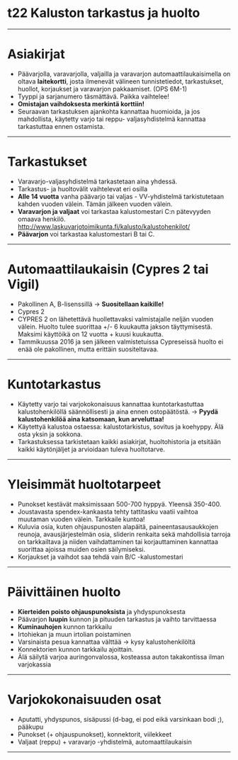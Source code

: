 # t22 Kaluston tarkastus ja huolto

---

# **Asiakirjat**

-   Päävarjolla, varavarjolla, valjailla ja varavarjon
    automaattilaukaisimella on oltava **laitekortti**, josta ilmenevät
    välineen tunnistetiedot, tarkastukset, huollot, korjaukset ja
    varavarjon pakkaamiset. (OPS 6M-1)
-   Tyyppi ja sarjanumero täsmättävä. Paikka vaihtelee!
-   **Omistajan vaihdoksesta merkintä korttiin!**
-   Seuraavan tarkastuksen ajankohta kannattaa huomioida, ja jos
    mahdollista, käytetty varjo tai reppu- valjasyhdistelmä kannattaa
    tarkastuttaa ennen ostamista.

---

# **Tarkastukset**

-   Varavarjo-valjasyhdistelmä tarkastetaan aina yhdessä.
-   Tarkastus- ja huoltovälit vaihtelevat eri osilla
-   **Alle 14 vuotta** vanha päävarjo tai valjas - VV-yhdistelmä
    tarkistutetaan kahden vuoden välein. Tämän jälkeen vuoden välein.
-   **Varavarjon ja valjaat** voi tarkastaa kalustomestari C:n
    pätevyyden omaava henkilö.
    <http://www.laskuvarjotoimikunta.fi/kalusto/kalustohenkilot/>
-   **Päävarjon** voi tarkastaa kalustomestari B tai C.

---

# **Automaattilaukaisin (Cypres 2 tai Vigil)**

-   Pakollinen A, B-lisenssillä -&gt; **Suositellaan kaikille!**
-   Cypres 2
-   CYPRES 2 on lähetettävä huollettavaksi valmistajalle neljän
    vuoden välein. Huolto tulee suorittaa +/- 6 kuukautta
    jakson täyttymisestä. Maksimi käyttöikä on 12 vuotta +
    kuusi kuukautta.
-   Tammikuussa 2016 ja sen jälkeen valmistetuissa Cypreseissä huolto ei
    enää ole pakollinen, mutta erittäin suositeltavaa.

---

# **Kuntotarkastus**

-   Käytetty varjo tai varjokokonaisuus kannattaa kuntotarkastuttaa
    kalustohenkilöllä säännöllisesti ja aina ennen ostopäätöstä. -&gt;
    **Pyydä kalustohenkilöä aina katsomaan, kun arveluttaa!**
-   Käytettyä kalustoa ostaessa: kalustotarkistus, sovitus ja koehyppy.
    Älä osta yksin ja sokkona.
-   Tarkastuksessa tarkistetaan kaikki asiakirjat, huoltohistoria ja
    etsitään kaikki käytönjäljet ja arvioidaan tuleva huoltotarve.
---

# **Yleisimmät huoltotarpeet**

-   Punokset kestävät maksimissaan 500-700 hyppyä. Yleensä 350-400.
-   Joustavasta spendex-kankaasta tehty tattitasku vaatii vaihtoa
    muutaman vuoden välein. Tarkkaile kuntoa!
-   Kuluvia osia, kuten ohjauspunosten alapäitä, paineentasausaukkojen
    reunoja, avausjärjestelmän osia, sliderin renkaita sekä mahdollisia
    tarroja on tarkkailtava ja niiden vaihdattaminen tai korjauttaminen
    kannattaa suorittaa ajoissa muiden osien säilymiseksi.
-   Korjaukset ja vaihdot saa tehdä vain B/C -kalustomestari
---

# **Päivittäinen huolto**

-   **Kierteiden poisto ohjauspunoksista** ja yhdyspunoksesta
-   Päävarjon **luupin** kunnon ja pituuden tarkastus ja vaihto
    tarvittaessa
-   **Kuminauhojen** kunnon tarkkailu
-   Irtohiekan ja muun irtolian poistaminen
-   Varsinaista pesua kannattaa välttää -&gt; kysy kalustohenkilöltä
-   Konnektorien kunnon tarkkailu ajoittain.
-   Älä säilytä varjoa auringonvalossa, kosteassa auton takakontissa
    ilman varjokassia
---

# **Varjokokonaisuuden osat**

-   Aputatti, yhdyspunos, sisäpussi (d-bag, ei pod eikä varsinkaan bodi
    ;), pääkupu
-   Punokset (+ ohjauspunokset), konnektorit, viilekkeet
-   Valjaat (reppu) + varavarjo -yhdistelmä, automaattilaukaisin
---

